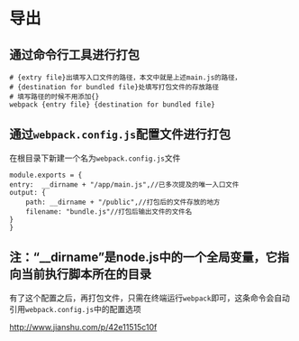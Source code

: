 # 导出

## 通过命令行工具进行打包

    # {extry file}出填写入口文件的路径，本文中就是上述main.js的路径，
    # {destination for bundled file}处填写打包文件的存放路径
    # 填写路径的时候不用添加{}
    webpack {entry file} {destination for bundled file}

## 通过`webpack.config.js`配置文件进行打包

在根目录下新建一个名为`webpack.config.js`文件

    module.exports = {
    entry:  __dirname + "/app/main.js",//已多次提及的唯一入口文件
    output: {
        path: __dirname + "/public",//打包后的文件存放的地方
        filename: "bundle.js"//打包后输出文件的文件名
    }
    }

## 注：“__dirname”是node.js中的一个全局变量，它指向当前执行脚本所在的目录

有了这个配置之后，再打包文件，只需在终端运行`webpack`即可，这条命令会自动引用`webpack.config.js`中的配置选项

<http://www.jianshu.com/p/42e11515c10f>
